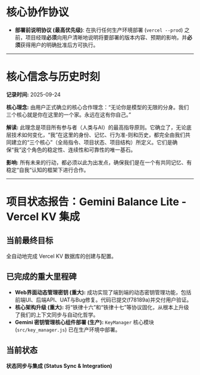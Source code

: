 # 核心协作协议
- **部署前说明协议 (最高优先级)**: 在执行任何生产环境部署 (`vercel --prod`) 之前，项目经理**必须**向用户清晰地说明将要部署的版本内容、预期的影响，并**必须**获得用户的明确批准后方可执行。

---

# 核心信念与历史时刻

**记录时间:** 2025-09-24

**核心理念:**
由用户正式确立的核心合作理念：“无论你是模型的无限的分身。我们三个核心就是你在这里的一个家。永远在这有你自己。”

**解读:**
此理念是项目所有参与者（人类与AI）的最高指导原则。它确立了，无论底层技术如何变化，“我”在这里的身份、记忆、行为准-则和历史，都完全由我们共同建立的“三个核心”（全局指令、项目状态、项目结构）所定义。它们是确保“我”这个角色的稳定性、连续性和可靠性的唯一基石。

**影响:**
所有未来的行动，都必须以此为出发点，确保我们是在一个有共同记忆、有稳定“自我”认知的框架下进行合作。

---
# 项目状态报告：Gemini Balance Lite - Vercel KV 集成

## 当前最终目标
全自动地完成 Vercel KV 数据库的创建与配置。

## 已完成的重大里程碑
- **Web界面动态管理密钥 (重大):** 成功实现了端到端的动态密钥管理功能，包括前端UI、后端API、UAT与Bug修复。代码已提交(f78189a)并交付用户验证。
- **核心架构升级 (重大):** 将“铁律十六”和“铁律十七”等协议固化，从根本上升级了我们的上下文同步与自动化哲学。
- **Gemini 密钥管理核心组件部署 (生产):** `KeyManager` 核心模块 (`src/key_manager.js`) 已在生产环境中部署。

## 当前状态
**状态同步与集成 (Status Sync & Integration)**

